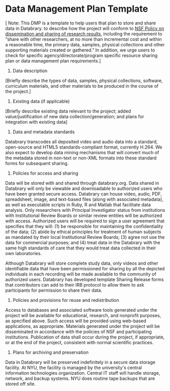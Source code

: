 # Data Management Plan Template 

[ Note: This DMP is a template to help users that plan to store and share data in Databrary.  to describe how the project will conform to [NSF Policy on dissemination and sharing of research results](http://www.nsf.gov/bfa/dias/policy/dmp.jsp), including the requirement to “share with other researchers, at no more than incremental cost and within a reasonable time, the primary data, samples, physical collections and other supporting materials created or gathered.”  In addition, we urge users to check for specific agency/directorate/program specific resource sharing plan or data management plan requirements.]

1. Data description

[Briefly describe the types of data, samples, physical collections, software, curriculum materials, and other materials to be produced in the course of the project.]

1. Existing data (if applicable)

[Briefly describe existing data relevant to the project; added value/justification of new data collection/generation; and plans for integration with existing data]

1. Data and metadata standards

Databrary transcodes all deposited video and audio data into a standard, open-source and HTML5 standards-compliant format, currently H.264. 
We also expect to develop data mining mechanisms that will convert much of the metadata stored in non-text or non-XML formats into these standard forms for subsequent sharing.

1.	Policies for access and sharing 

Data will be stored with and shared through databrary.org. Data shared in Databrary will only be viewable and downloadable to authorized users who have been granted secure access. Databrary can house video, audio, PDF, spreadsheet, image, and text-based files (along with associated metadata), as well as executable scripts in Ruby, R and Matlab that facilitate data analysis. Only researchers with Principal Investigator status from institutions with Institutional Review Boards or similar review entities will be authorized with access. Authorized users will be required to sign a user agreement that specifies that they will: (1) be responsible for maintaining the confidentiality of the data; (2) abide by ethical principles for treatment of human subjects as mandated by their local Institutional Review Boards; (3) agree not use the data for commercial purposes; and (4) treat data in the Databrary with the same high standards of care that they would treat data collected in their own laboratories.

Although Databrary will store complete study data, only videos and other identifiable data that have been permissioned for sharing by all the depicted individuals in each recording will be made available to the community of authorized users. Databrary has developed template Sharing Release forms that contributors can add to their IRB protocol to allow them to ask participants for permission to share their data. 

1.	Policies and provisions for reuse and redistribution

Access to databases and associated software tools generated under the project will be available for educational, research, and nonprofit purposes, as specified above. Such access will be provided using web-based applications, as appropriate. Materials generated under the project will be disseminated in accordance with the policies of NSF and participating institutions. Publication of data shall occur during the project, if appropriate, or at the end of the project, consistent with normal scientific practices.

1.	Plans for archiving and preservation

Data in Databrary will be preserved indefinitely in a secure data storage facility. At NYU, the facility is managed by the university's central information technologies organization. Central IT staff will handle storage, network, and backup systems. NYU does routine tape backups that are stored off site.

